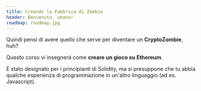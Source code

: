 ```yaml
---
title: Creando la Fabbrica di Zombie
header: Benvenuto, umano!
roadmap: roadmap.jpg
---
```

Quindi pensi di avere quello che serve per diventare un **CryptoZombie**, huh?

Questo corso vi insegnerà come **creare un gioco su Ethereum**.

È stato designato per i principianti di Solidity, ma si presuppone che tu abbia qualche esperienza di programmazione in un'altro linguaggio (ad es. Javascript).